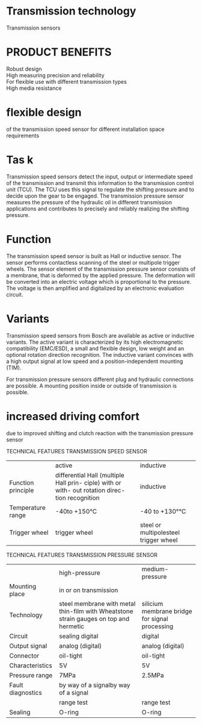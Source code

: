 # Transmission technology

Transmission sensors

# PRODUCT BENEFITS

Robust design   
High measuring precision and reliability   
For flexible use with different transmission types   
High media resistance

# flexible design

of the transmission speed sensor for different installation space requirements

# Tas k

Transmission speed sensors detect the input, output or intermediate speed of the transmission and transmit this information to the transmission control unit (TCU). The TCU uses this signal to regulate the shifting pressure and to decide upon the gear to be engaged. The transmission pressure sensor measures the pressure of the hydraulic oil in different transmission applications and contributes to precisely and reliably realizing the shifting pressure.

# Function

The transmission speed sensor is built as Hall or inductive sensor. The sensor performs contactless scanning of the steel or multipole trigger wheels. The sensor element of the transmission pressure sensor consists of a membrane, that is deformed by the applied pressure. The deformation will be converted into an electric voltage which is proportional to the pressure. The voltage is then amplified and digitalized by an electronic evaluation circuit.

# Variants

Transmission speed sensors from Bosch are available as active or inductive variants. The active variant is characterized by its high electromagnetic compatibility (EMC/ESD), a small and flexible design, low weight and an optional rotation direction recognition. The inductive variant convinces with a high output signal at low speed and a position-independent mounting (TIM).

For transmission pressure sensors different plug and hydraulic connections are possible. A mounting position inside or outside of transmission is possible.

# increased driving comfort

due to improved shifting and clutch reaction with the transmission pressure sensor

TECHNICAL FEATURES TRANSMISSION SPEED SENSOR   

<table><tr><td></td><td>active</td><td>inductive</td></tr><tr><td>Function principle</td><td>differential Hall (multiple Hall prin- ciple) with or with- out rotation direc- tion recognition</td><td>inductive</td></tr><tr><td>Temperature range</td><td>-40to +150℃</td><td>-40 to +130°℃</td></tr><tr><td>Trigger wheel</td><td>trigger wheel</td><td> steel or multipolesteel trigger wheel</td></tr></table>

TECHNICAL FEATURES TRANSMISSION PRESSURE SENSOR   

<table><tr><td></td><td>high-pressure</td><td>medium-pressure</td></tr><tr><td>Mounting place</td><td> in or on transmission</td><td></td></tr><tr><td>Technology</td><td>steel membrane with metal thin-film with Wheatstone strain gauges on top and hermetic</td><td>silicium membrane bridge for signal processing</td></tr><tr><td>Circuit</td><td>sealing digital</td><td>digital</td></tr><tr><td>Output signal</td><td>analog (digital)</td><td>analog (digital)</td></tr><tr><td>Connector</td><td>oil-tight</td><td>oil-tight</td></tr><tr><td>Characteristics</td><td>5V</td><td>5V</td></tr><tr><td>Pressure range</td><td>7MPa</td><td>2.5MPa</td></tr><tr><td>Fault diagnostics</td><td>by way of a signalby way of a signal</td><td></td></tr><tr><td></td><td>range test</td><td>range test</td></tr><tr><td>Sealing</td><td>O-ring</td><td>O-ring</td></tr></table>